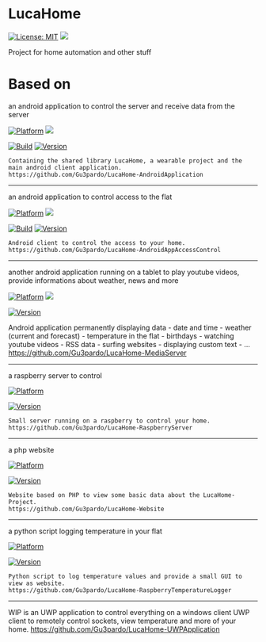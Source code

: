 # LucaHome

[![License: MIT](https://img.shields.io/badge/License-MIT-blue.svg)](https://opensource.org/licenses/MIT)
<a target="_blank" href="https://www.paypal.me/GuepardoApps" title="Donate using PayPal"><img src="https://img.shields.io/badge/paypal-donate-blue.svg" /></a>

Project for home automation and other stuff

# Based on
	
an android application to control the server and receive data from the server

[![Platform](https://img.shields.io/badge/platform-Android-blue.svg)](https://www.android.com)
<a target="_blank" href="https://android-arsenal.com/api?level=21" title="API21+"><img src="https://img.shields.io/badge/API-21+-blue.svg" /></a>

[![Build](https://img.shields.io/badge/build-success-green.svg)](https://github.com/Gu3pardo/LucaHome-AndroidApplication)
[![Version](https://img.shields.io/badge/version-v3.2.0.170608-blue.svg)](https://github.com/Gu3pardo/LucaHome-AndroidApplication)

	Containing the shared library LucaHome, a wearable project and the main android client application.
	https://github.com/Gu3pardo/LucaHome-AndroidApplication

---
	
an android application to control access to the flat

[![Platform](https://img.shields.io/badge/platform-Android-blue.svg)](https://www.android.com)
<a target="_blank" href="https://android-arsenal.com/api?level=21" title="API21+"><img src="https://img.shields.io/badge/API-21+-blue.svg" /></a>

[![Build](https://img.shields.io/badge/build-success-green.svg)](https://github.com/Gu3pardo/LucaHome-AndroidAppAccessControl/blob/master/builds)
[![Version](https://img.shields.io/badge/version-v0.7.0.170610-blue.svg)](https://github.com/Gu3pardo/LucaHome-AndroidAppAccessControl/blob/master/builds)

	Android client to control the access to your home.
	https://github.com/Gu3pardo/LucaHome-AndroidAppAccessControl
	
---

another android application running on a tablet to play youtube videos, provide informations about weather, news and more
	
[![Platform](https://img.shields.io/badge/platform-Android-blue.svg)](https://www.android.com)
<a target="_blank" href="https://android-arsenal.com/api?level=24" title="API24+"><img src="https://img.shields.io/badge/API-24+-blue.svg" /></a>

[![Version](https://img.shields.io/badge/version-v0.19.0.170609-blue.svg)](https://github.com/Gu3pardo/LucaHome-MediaServer)

Android application permanently displaying data
	- date and time
	- weather (current and forecast)
	- temperature in the flat
	- birthdays
	- watching youtube videos
	- RSS data
	- surfing websites
	- displaying custom text
	- ...
	https://github.com/Gu3pardo/LucaHome-MediaServer
	
---

a raspberry server to control

[![Platform](https://img.shields.io/badge/platform-Raspberry-blue.svg)](https://www.raspberrypi.org/)

[![Version](https://img.shields.io/badge/version-v2.9.0.170518-blue.svg)](https://github.com/Gu3pardo/LucaHome-RaspberryServer)

	Small server running on a raspberry to control your home.
	https://github.com/Gu3pardo/LucaHome-RaspberryServer
	
---

a php website

[![Platform](https://img.shields.io/badge/platform-Raspberry-blue.svg)](https://www.raspberrypi.org/)

[![Version](https://img.shields.io/badge/version-v2.8.2.170507-blue.svg)](https://github.com/Gu3pardo/LucaHome-Website)

	Website based on PHP to view some basic data about the LucaHome-Project.
	https://github.com/Gu3pardo/LucaHome-Website
	
---

a python script logging temperature in your flat

[![Platform](https://img.shields.io/badge/platform-Raspberry-blue.svg)](https://www.raspberrypi.org/)

[![Version](https://img.shields.io/badge/version-v1.0.4.170408-blue.svg)](https://github.com/Gu3pardo/LucaHome-RaspberryTemperatureLogger)

	Python script to log temperature values and provide a small GUI to view as website.
	https://github.com/Gu3pardo/LucaHome-RaspberryTemperatureLogger

---

WIP is an UWP application to control everything on a windows client
	UWP client to remotely control sockets, view temperature and more of your home.
	https://github.com/Gu3pardo/LucaHome-UWPApplication